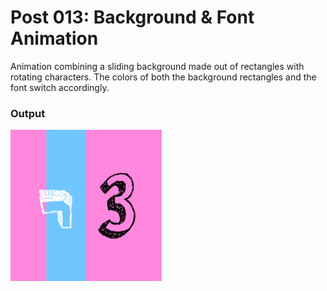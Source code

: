 # Post 013: Background & Font Animation

Animation combining a sliding background made out of rectangles with rotating characters. The colors of both the background rectangles and the font switch accordingly.

### Output
<img src="doc/output.png" width="48%">

